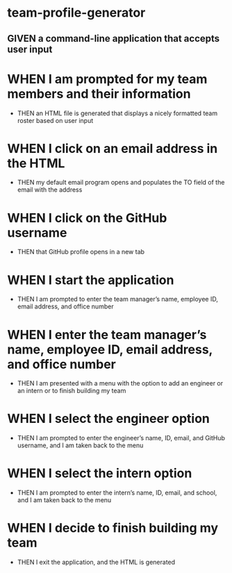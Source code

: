 # team-profile-generator

## GIVEN a command-line application that accepts user input

# WHEN I am prompted for my team members and their information
- THEN an HTML file is generated that displays a nicely formatted team roster based on user input

# WHEN I click on an email address in the HTML
- THEN my default email program opens and populates the TO field of the email with the address

# WHEN I click on the GitHub username
- THEN that GitHub profile opens in a new tab

# WHEN I start the application
- THEN I am prompted to enter the team manager’s name, employee ID, email address, and office number

# WHEN I enter the team manager’s name, employee ID, email address, and office number
- THEN I am presented with a menu with the option to add an engineer or an intern or to finish building my team

# WHEN I select the engineer option
- THEN I am prompted to enter the engineer’s name, ID, email, and GitHub username, and I am taken back to the menu

# WHEN I select the intern option
- THEN I am prompted to enter the intern’s name, ID, email, and school, and I am taken back to the menu

# WHEN I decide to finish building my team
- THEN I exit the application, and the HTML is generated